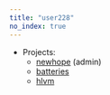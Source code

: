 ```yaml
---
title: "user228"
no_index: true
---
```


* Projects:
  * [newhope](/projects/newhope/) (admin)
  * [batteries](/projects/batteries/)
  * [hlvm](/projects/hlvm/)
